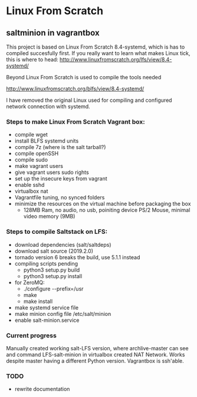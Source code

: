# Linux From Scratch 
## saltminion in vagrantbox

This project is based on Linux From Scratch 8.4-systemd, which is has to compiled succesfully first. 
If you really want to learn what makes Linux tick, this is where to head:
http://www.linuxfromscratch.org/lfs/view/8.4-systemd/

Beyond Linux From Scratch is used to compile the tools needed

http://www.linuxfromscratch.org/blfs/view/8.4-systemd/

I have removed the original Linux used for compiling and configured network connection with systemd.

### Steps to make Linux From Scratch Vagrant box:
- compile wget
- install BLFS systemd units
- compile 7z (where is the salt tarball?)
- compile openSSH
- compile sudo
- make vagrant users
- give vagrant users sudo rights
- set up the insecure keys from vagrant
- enable sshd
- virtualbox nat
- Vagrantfile tuning, no synced folders
- minimize the resources on the virtual machine before packaging the box
  - 128MB Ram, no audio, no usb, poiniting device PS/2 Mouse, minimal video memory (9MB)
  
### Steps to compile Saltstack on LFS:
- download dependencies (salt/saltdeps)
- download salt source (2019.2.0)
- tornado version 6 breaks the build, use 5.1.1 instead
- compiling scripts pending
  - python3 setup.py build
  - python3 setup.py install
- for ZeroMQ:
  - ./configure --prefix=/usr
  - make
  - make install
- make systemd service file
- make minion config file /etc/salt/minion
- enable salt-minion.service

### Current progress
Manually created working salt-LFS version, where archlive-master can see and command LFS-salt-minion
in virtualbox created NAT Network. Works despite master having a different Python version.
Vagrantbox is ssh'able.

### TODO
- rewrite documentation
